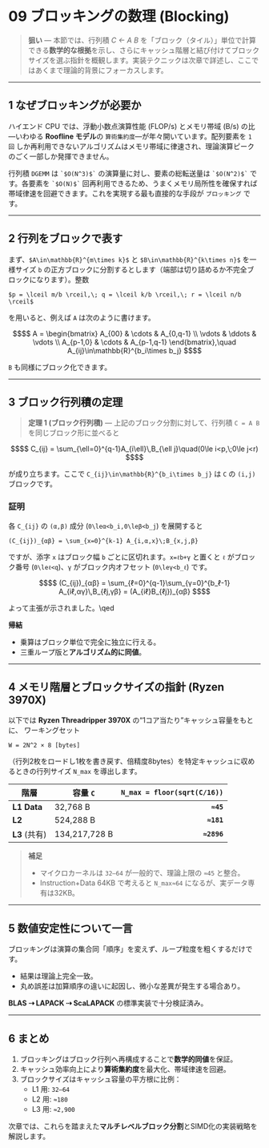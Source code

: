 # 09 ブロッキングの数理 (Blocking)

> **狙い** — 本節では、行列積 *C ← A B* を「ブロック（タイル）」単位で計算できる**数学的な根拠**を示し、さらにキャッシュ階層と結び付けてブロックサイズを選ぶ指針を概観します。実装テクニックは次章で詳述し、ここではあくまで理論的背景にフォーカスします。

---

## 1 なぜブロッキングが必要か

ハイエンド CPU では、浮動小数点演算性能 (FLOP/s) とメモリ帯域 (B/s) の比—いわゆる **Roofline モデル**の `算術集約度`—が年々開いています。配列要素を `1 回` しか再利用できないアルゴリズムはメモリ帯域に律速され、理論演算ピークのごく一部しか発揮できません。

行列積 `DGEMM` は `` `$O(N^3)$` `` の演算量に対し、要素の総転送量は `` `$O(N^2)$` `` です。各要素を `` `$O(N)$` `` 回再利用できるため、うまくメモリ局所性を確保すれば帯域律速を回避できます。これを実現する最も直接的な手段が `ブロッキング` です。

---

## 2 行列をブロックで表す

まず、`$A\in\mathbb{R}^{m\times k}$` と `$B\in\mathbb{R}^{k\times n}$` を一様サイズ `b` の正方ブロックに分割するとします（端部は切り詰めるか不完全ブロックになります）。整数

```
$p = \lceil m/b \rceil,\; q = \lceil k/b \rceil,\; r = \lceil n/b \rceil$
```

を用いると、例えば `A` は次のように書けます。

```math
$$
A = \begin{bmatrix}
  A_{00} & \cdots & A_{0,q-1} \\
  \vdots & \ddots & \vdots \\
  A_{p-1,0} & \cdots & A_{p-1,q-1}
\end{bmatrix},\quad
A_{ij}\in\mathbb{R}^{b_i\times b_j}
$$
```

`B` も同様にブロック化できます。

---

## 3 ブロック行列積の定理

> **定理 1 (ブロック行列積)** — 上記のブロック分割に対して、行列積 `C = A B` を同じブロック形に並べると

```math
$$
C_{ij} = \sum_{\ell=0}^{q-1}A_{i\ell}\,B_{\ell j}\quad(0\le i<p,\;0\le j<r)
$$
```

が成り立ちます。ここで `C_{ij}\in\mathbb{R}^{b_i\times b_j}` は `C` の `(i,j)` ブロックです。

### 証明

各 `C_{ij}` の `(α,β)` 成分 (`0\leα<b_i,0\leβ<b_j`) を展開すると

```
(C_{ij})_{αβ} = \sum_{x=0}^{k-1} A_{i,α,x}\;B_{x,j,β}
```

ですが、添字 `x` はブロック幅 `b` ごとに区切れます。`x=ℓb+γ` と置くと `ℓ` がブロック番号 (`0\leℓ<q`)、`γ` がブロック内オフセット (`0\leγ<b_ℓ`) です。

```math
$$
(C_{ij})_{αβ}
= \sum_{ℓ=0}^{q-1}\sum_{γ=0}^{b_ℓ-1}
  A_{iℓ,αγ}\,B_{ℓj,γβ}
= (A_{iℓ}B_{ℓj})_{αβ}
$$
```

よって主張が示されました。\qed

**帰結**
- 乗算はブロック単位で完全に独立に行える。
- 三重ループ版と**アルゴリズム的に同値**。

---

## 4 メモリ階層とブロックサイズの指針 (Ryzen 3970X)

以下では **Ryzen Threadripper 3970X** の“1コア当たり”キャッシュ容量をもとに、
ワーキングセット

```
W = 2N^2 × 8 [bytes]
```

（行列2枚をロードし1枚を書き戻す、倍精度8bytes）を特定キャッシュに収めるときの行列サイズ `N_max` を導出します。

| 階層              | 容量 `C`           | `N_max = floor(sqrt(C/16))` |
|-------------------|--------------------|-----------------------------:|
| **L1 Data**       | 32,768 B           | **`≈45`**                    |
| **L2**            | 524,288 B          | **`≈181`**                   |
| **L3** (共有)     | 134,217,728 B      | **`≈2896`**                  |

> **補足**
> - マイクロカーネルは `32–64` が一般的で、理論上限の `≈45` と整合。
> - Instruction+Data 64KB で考えると `N_max≈64` になるが、実データ専有は32KB。

---

## 5 数値安定性について一言

ブロッキングは演算の集合同「順序」を変えず、ループ粒度を粗くするだけです。

- 結果は理論上完全一致。
- 丸め誤差は加算順序の違いに起因し、微小な差異が発生する場合あり。

**BLAS ⇢ LAPACK ⇢ ScaLAPACK** の標準実装で十分検証済み。

---

## 6 まとめ

1. ブロッキングはブロック行列へ再構成することで**数学的同値**を保証。
2. キャッシュ効率向上により**算術集約度**を最大化、帯域律速を回避。
3. ブロックサイズはキャッシュ容量の平方根に比例：
   - L1 用: `32–64`
   - L2 用: `≈180`
   - L3 用: `≈2,900`

次章では、これらを踏まえた**マルチレベルブロック分割**とSIMD化の実装戦略を解説します。

